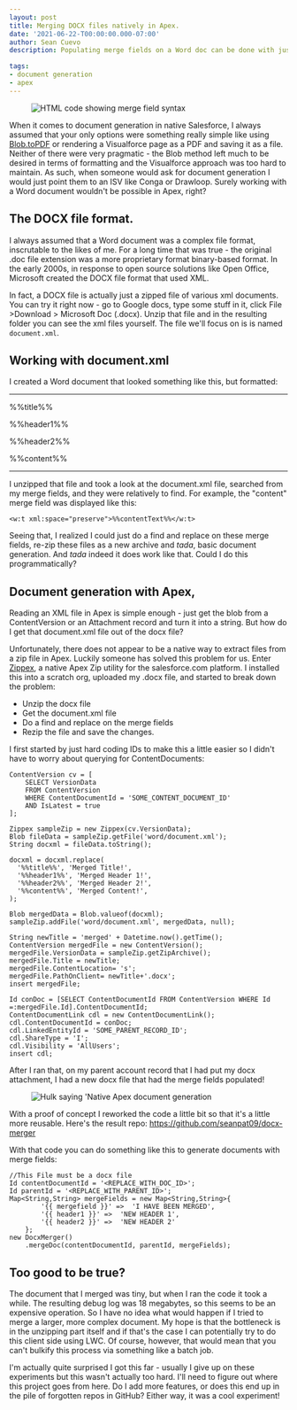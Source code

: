 ```yaml
---
layout: post
title: Merging DOCX files natively in Apex.
date: '2021-06-22-T00:00:00.000-07:00'
author: Sean Cuevo
description: Populating merge fields on a Word doc can be done with just Apex

tags:
- document generation
- apex
---
```


<figure>
  <img src="{{site.url}}/assets/img/merge-fields.png" alt="HTML code showing merge field syntax"/>
</figure>

When it comes to document generation in native Salesforce, I always assumed that your only options were something really simple like using [Blob.toPDF](https://developer.salesforce.com/docs/atlas.en-us.apexref.meta/apexref/apex_methods_system_blob.htm) or rendering a Visualforce page as a PDF and saving it as a file. Neither of there were very pragmatic - the Blob method left much to be desired in terms of formatting and the Visualforce approach was too hard to maintain. As such, when someone would ask for document generation I would just point them to an ISV like Conga or Drawloop. Surely working with a Word document wouldn't be possible in Apex, right?

## The DOCX file format.

I always assumed that a Word document was a complex file format, inscrutable to the likes of me. For a long time that was true - the original .doc file extension was a more proprietary format binary-based format. In the early 2000s, in response to open source solutions like Open Office, Microsoft created the DOCX file format that used XML.

In fact, a DOCX file is actually just a zipped file of various xml documents. You can try it right now - go to Google docs, type some stuff in it, click File >Download > Microsoft Doc (.docx). Unzip that file and in the resulting folder you can see the xml files yourself. The file we'll focus on is is named `document.xml`.

## Working with document.xml

I created a Word document that looked something like this, but formatted:

<hr/>
%%title%%

%%header1%%

%%header2%%

%%content%%
<hr/>

I unzipped that file and took a look at the document.xml file, searched from my merge fields, and they were relatively to find. For example, the "content" merge field was displayed like this:

```
<w:t xml:space="preserve">%%contentText%%</w:t>
```

Seeing that, I realized I could just do a find and replace on these merge fields, re-zip these files as a new archive and *tada*, basic document generation. And *tada* indeed it does work like that. Could I do this programmatically?

## Document generation with Apex,
Reading an XML file in Apex is simple enough - just get the blob from a ContentVersion or an Attachment record and turn it into a string. But how do I get that document.xml file out of the docx file?

Unfortunately, there does not appear to be a native way to extract files from a zip file in Apex. Luckily someone has solved this problem for us. Enter [Zippex](https://github.com/pdalcol/Zippex), a native Apex Zip utility for the salesforce.com platform. I installed this into a scratch org, uploaded my .docx file, and started to break down the problem:

* Unzip the docx file
* Get the document.xml file
* Do a find and replace on the merge fields
* Rezip the file and save the changes.

I first started by just hard coding IDs to make this a little easier so I didn't have to worry about querying for ContentDocuments:

```
ContentVersion cv = [
    SELECT VersionData
    FROM ContentVersion
    WHERE ContentDocumentId = 'SOME_CONTENT_DOCUMENT_ID'
    AND IsLatest = true
];

Zippex sampleZip = new Zippex(cv.VersionData);
Blob fileData = sampleZip.getFile('word/document.xml');
String docxml = fileData.toString();

docxml = docxml.replace(
  '%%title%%', 'Merged Title!',
  '%%header1%%', 'Merged Header 1!',
  '%%header2%%', 'Merged Header 2!',
  '%%content%%', 'Merged Content!',
);

Blob mergedData = Blob.valueof(docxml);
sampleZip.addFile('word/document.xml', mergedData, null);

String newTitle = 'merged' + Datetime.now().getTime();
ContentVersion mergedFile = new ContentVersion();
mergedFile.VersionData = sampleZip.getZipArchive();
mergedFile.Title = newTitle;
mergedFile.ContentLocation= 's';
mergedFile.PathOnClient= newTitle+'.docx';
insert mergedFile;

Id conDoc = [SELECT ContentDocumentId FROM ContentVersion WHERE Id =:mergedFile.Id].ContentDocumentId;
ContentDocumentLink cdl = new ContentDocumentLink();
cdl.ContentDocumentId = conDoc;
cdl.LinkedEntityId = 'SOME_PARENT_RECORD_ID';
cdl.ShareType = 'I';
cdl.Visibility = 'AllUsers';
insert cdl;
```

After I ran that, on my parent account record that I had put my docx attachment, I had a new docx file that had the merge fields populated!

<figure>
  <img src="{{site.url}}/assets/img/apex-doc-gen-hulk.jpg" alt="Hulk saying 'Native Apex document generation"/>
</figure>

With a proof of concept I reworked the code a little bit so that it's a little more reusable. Here's the result repo: https://github.com/seanpat09/docx-merger

With that code you can do something like this to generate documents with merge fields:

```
//This File must be a docx file
Id contentDocumentId = '<REPLACE_WITH_DOC_ID>';
Id parentId = '<REPLACE_WITH_PARENT_ID>';
Map<String,String> mergeFields = new Map<String,String>{
        '{{ mergefield }}' =>  'I HAVE BEEN MERGED',
        '{{ header1 }}' =>  'NEW HEADER 1',
        '{{ header2 }}' =>  'NEW HEADER 2'
    };
new DocxMerger()
    .mergeDoc(contentDocumentId, parentId, mergeFields);
```

## Too good to be true?

The document that I merged was tiny, but when I ran the code it took a while. The resulting debug log was 18 megabytes, so this seems to be an expensive operation. So I have no idea what would happen if I tried to merge a larger, more complex document. My hope is that the bottleneck is in the unzipping part itself and if that's the case I can potentially try to do this client side using LWC. Of course, however, that would mean that you can't bulkify this process via something like a batch job. 

I'm actually quite surprised I got this far - usually I give up on these experiments but this wasn't actually too hard. I'll need to figure out where this project goes from here. Do I add more features, or does this end up in the pile of forgotten repos in GitHub? Either way, it was a cool experiment!